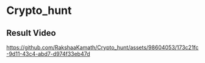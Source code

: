 # Crypto_hunt

## Result Video
https://github.com/RakshaaKamath/Crypto_hunt/assets/98604053/173c21fc-9d11-43c4-abd7-d974f33eb47d



